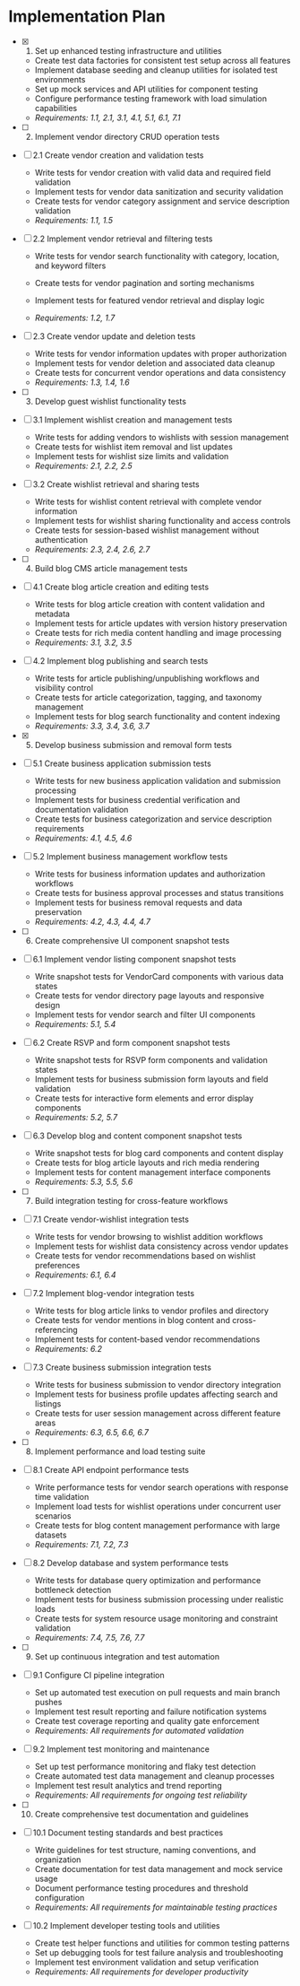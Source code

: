 # Implementation Plan

- [x] 1. Set up enhanced testing infrastructure and utilities



  - Create test data factories for consistent test setup across all features
  - Implement database seeding and cleanup utilities for isolated test environments
  - Set up mock services and API utilities for component testing
  - Configure performance testing framework with load simulation capabilities
  - _Requirements: 1.1, 2.1, 3.1, 4.1, 5.1, 6.1, 7.1_










- [ ] 2. Implement vendor directory CRUD operation tests
- [ ] 2.1 Create vendor creation and validation tests
  - Write tests for vendor creation with valid data and required field validation
  - Implement tests for vendor data sanitization and security validation
  - Create tests for vendor category assignment and service description validation
  - _Requirements: 1.1, 1.5_

- [ ] 2.2 Implement vendor retrieval and filtering tests
  - Write tests for vendor search functionality with category, location, and keyword filters


  - Create tests for vendor pagination and sorting mechanisms
  - Implement tests for featured vendor retrieval and display logic
  - _Requirements: 1.2, 1.7_

- [ ] 2.3 Create vendor update and deletion tests
  - Write tests for vendor information updates with proper authorization
  - Implement tests for vendor deletion and associated data cleanup
  - Create tests for concurrent vendor operations and data consistency
  - _Requirements: 1.3, 1.4, 1.6_

- [ ] 3. Develop guest wishlist functionality tests
- [ ] 3.1 Implement wishlist creation and management tests
  - Write tests for adding vendors to wishlists with session management
  - Create tests for wishlist item removal and list updates
  - Implement tests for wishlist size limits and validation
  - _Requirements: 2.1, 2.2, 2.5_

- [ ] 3.2 Create wishlist retrieval and sharing tests
  - Write tests for wishlist content retrieval with complete vendor information
  - Implement tests for wishlist sharing functionality and access controls
  - Create tests for session-based wishlist management without authentication
  - _Requirements: 2.3, 2.4, 2.6, 2.7_

- [ ] 4. Build blog CMS article management tests
- [ ] 4.1 Create blog article creation and editing tests
  - Write tests for blog article creation with content validation and metadata
  - Implement tests for article updates with version history preservation
  - Create tests for rich media content handling and image processing
  - _Requirements: 3.1, 3.2, 3.5_

- [ ] 4.2 Implement blog publishing and search tests
  - Write tests for article publishing/unpublishing workflows and visibility control
  - Create tests for article categorization, tagging, and taxonomy management
  - Implement tests for blog search functionality and content indexing
  - _Requirements: 3.3, 3.4, 3.6, 3.7_

- [x] 5. Develop business submission and removal form tests



- [ ] 5.1 Create business application submission tests
  - Write tests for new business application validation and submission processing
  - Implement tests for business credential verification and documentation validation
  - Create tests for business categorization and service description requirements
  - _Requirements: 4.1, 4.5, 4.6_

- [ ] 5.2 Implement business management workflow tests
  - Write tests for business information updates and authorization workflows
  - Create tests for business approval processes and status transitions
  - Implement tests for business removal requests and data preservation
  - _Requirements: 4.2, 4.3, 4.4, 4.7_

- [ ] 6. Create comprehensive UI component snapshot tests
- [ ] 6.1 Implement vendor listing component snapshot tests
  - Write snapshot tests for VendorCard components with various data states
  - Create tests for vendor directory page layouts and responsive design
  - Implement tests for vendor search and filter UI components
  - _Requirements: 5.1, 5.4_

- [ ] 6.2 Create RSVP and form component snapshot tests
  - Write snapshot tests for RSVP form components and validation states
  - Implement tests for business submission form layouts and field validation
  - Create tests for interactive form elements and error display components
  - _Requirements: 5.2, 5.7_

- [ ] 6.3 Develop blog and content component snapshot tests
  - Write snapshot tests for blog card components and content display
  - Create tests for blog article layouts and rich media rendering
  - Implement tests for content management interface components
  - _Requirements: 5.3, 5.5, 5.6_

- [ ] 7. Build integration testing for cross-feature workflows
- [ ] 7.1 Create vendor-wishlist integration tests
  - Write tests for vendor browsing to wishlist addition workflows
  - Implement tests for wishlist data consistency across vendor updates
  - Create tests for vendor recommendations based on wishlist preferences
  - _Requirements: 6.1, 6.4_

- [ ] 7.2 Implement blog-vendor integration tests
  - Write tests for blog article links to vendor profiles and directory
  - Create tests for vendor mentions in blog content and cross-referencing
  - Implement tests for content-based vendor recommendations
  - _Requirements: 6.2_

- [ ] 7.3 Create business submission integration tests
  - Write tests for business submission to vendor directory integration
  - Implement tests for business profile updates affecting search and listings
  - Create tests for user session management across different feature areas
  - _Requirements: 6.3, 6.5, 6.6, 6.7_

- [ ] 8. Implement performance and load testing suite
- [ ] 8.1 Create API endpoint performance tests
  - Write performance tests for vendor search operations with response time validation
  - Implement load tests for wishlist operations under concurrent user scenarios
  - Create tests for blog content management performance with large datasets
  - _Requirements: 7.1, 7.2, 7.3_

- [ ] 8.2 Develop database and system performance tests
  - Write tests for database query optimization and performance bottleneck detection
  - Implement tests for business submission processing under realistic loads
  - Create tests for system resource usage monitoring and constraint validation
  - _Requirements: 7.4, 7.5, 7.6, 7.7_

- [ ] 9. Set up continuous integration and test automation
- [ ] 9.1 Configure CI pipeline integration
  - Set up automated test execution on pull requests and main branch pushes
  - Implement test result reporting and failure notification systems
  - Create test coverage reporting and quality gate enforcement
  - _Requirements: All requirements for automated validation_

- [ ] 9.2 Implement test monitoring and maintenance
  - Set up test performance monitoring and flaky test detection
  - Create automated test data management and cleanup processes
  - Implement test result analytics and trend reporting
  - _Requirements: All requirements for ongoing test reliability_

- [ ] 10. Create comprehensive test documentation and guidelines
- [ ] 10.1 Document testing standards and best practices
  - Write guidelines for test structure, naming conventions, and organization
  - Create documentation for test data management and mock service usage
  - Document performance testing procedures and threshold configuration
  - _Requirements: All requirements for maintainable testing practices_

- [ ] 10.2 Implement developer testing tools and utilities
  - Create test helper functions and utilities for common testing patterns
  - Set up debugging tools for test failure analysis and troubleshooting
  - Implement test environment validation and setup verification
  - _Requirements: All requirements for developer productivity_